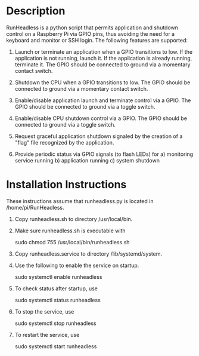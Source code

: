# Description

RunHeadless is a python script that permits application and shutdown control on a
Raspberry Pi via GPIO pins, thus avoiding the need for a keyboard and monitor or
SSH login.  The following features are supported:

1. Launch or terminate an application when a GPIO transitions to low.  If the 
application is not running, launch it.  If the application is already running, 
terminate it.  The GPIO should be connected to ground via a momentary contact 
switch.

2. Shutdown the CPU when a GPIO transitions to low.  The GPIO should be connected to 
ground via a momentary contact switch.

3. Enable/disable application launch and terminate control via a GPIO.  The GPIO 
should be connected to ground via a toggle switch.

4. Enable/disable CPU shutdown control via a GPIO.  The GPIO should be connected to 
ground via a toggle switch.

5. Request graceful application shutdown signaled by the creation of a "flag" file 
recognized by the application.

6. Provide periodic status via GPIO signals (to flash LEDs) for
   a) monitoring service running
   b) application running
   c) system shutdown


# Installation Instructions

These instructions assume that runheadless.py is located in /home/pi/RunHeadless.

1. Copy runheadless.sh to directory /usr/local/bin.

2. Make sure runheadless.sh is executable with

      sudo chmod 755 /usr/local/bin/runheadless.sh

3. Copy runheadless.service to directory /lib/systemd/system.

4. Use the following to enable the service on startup.

      sudo systemctl enable runheadless

5. To check status after startup, use

      sudo systemctl status runheadless

6. To stop the service, use

      sudo systemctl stop runheadless

7. To restart the service, use

      sudo systemctl start runheadless

